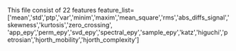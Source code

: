 This file consist of 22 features
feature_list=['mean','std','ptp','var','minim','maxim','mean_square','rms','abs_diffs_signal','skewness','kurtosis','zero_crossing',
'app_epy','perm_epy','svd_epy','spectral_epy','sample_epy','katz','higuchi','petrosian','hjorth_mobility','hjorth_complexity']
